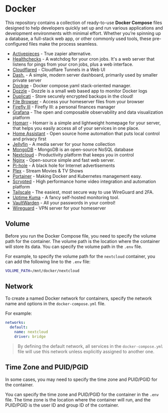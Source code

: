 # Docker 

This repository contains a collection of ready-to-use **Docker Compose** files designed to help developers quickly set up and run various applications and development environments with minimal effort. Whether you’re spinning up a database, a full-stack web app, or other commonly used tools, these pre-configured files make the process seamless.

- [Activepieces](https://github.com/activepieces/activepieces) - True zapier alternative.
- [Healthchecks](https://docs.linuxserver.io/images/docker-healthchecks) - A watchdog for your cron jobs. It's a web server that listens for pings from your cron jobs, plus a web interface.
- [Cloudflared](https://github.com/WisdomSky/Cloudflared-web) - Cloudflare Tunnels in a Web UI
- [Dash.](https://github.com/MauriceNino/dashdot) - A simple, modern server dashboard, primarily used by smaller private server
- [Dockge](https://github.com/louislam/dockge) - Docker compose.yaml stack-oriented manager.
- [Dozzle](https://github.com/amir20/dozzle) - Dozzle is a small web based app to monitor Docker logs
- [Duplicati](https://github.com/linuxserver/docker-duplicati) - Store securely encrypted backups in the cloud!
- [File Browser](https://github.com/filebrowser/filebrowser) - Access your homeserver files from your browser
- [Firefly III](https://github.com/firefly-iii/firefly-iii) - Firefly III: a personal finances manager 
- [Grafana](https://github.com/grafana/grafana) - The open and composable observability and data visualization platform
- [Homarr](https://github.com/ajnart/homarr) - Homarr is a simple and lightweight homepage for your server, that helps you easily access all of your services in one place.
- [Home Assistant](https://github.com/home-assistant/core) - Open source home automation that puts local control and privacy first
- [Jellyfin](https://github.com/jellyfin/jellyfin) - A media server for your home collection
- [MongoDB](https://github.com/mongodb/mongo) - MongoDB is an open-source NoSQL database
- [Nextcloud](https://github.com/nextcloud/server) - Productivity platform that keeps you in control
- [Nginx](https://github.com/nginx/nginx) - Open-source simple and fast web server.
- [Pi-hole](https://github.com/pi-hole/pi-hole) - A black hole for Internet advertisements
- [Plex](https://github.com/plexinc/pms-docker) - Stream Movies & TV Shows
- [Portainer](https://github.com/portainer/portainer) - Making Docker and Kubernetes management easy.
- [Scrypted](https://github.com/koush/scrypted) - High performance home video integration and automation platform
- [Tailscale](https://github.com/tailscale/tailscale) - The easiest, most secure way to use WireGuard and 2FA.
- [Uptime Kuma](https://github.com/louislam/uptime-kuma) - A fancy self-hosted monitoring tool.
- [VaultWarden](https://github.com/dani-garcia/vaultwarden) - All your passwords in your control!
- [Wireguard](https://github.com/WeeJeWel/wg-easy/) - VPN server for your homeserver

## Volume

Before you run the Docker Compose file, you need to specify the volume path for the container. The volume path is the location where the container will store its data. You can specify the volume path in the `.env` file.

For example, to specify the volume path for the `nextcloud` container, you can add the following line to the `.env` file:

```bash
VOLUME_PATH=/mnt/docker/nextcloud
```

## Network

To create a named Docker network for containers, specify the network name and options in the `docker-compose.yml` file. 

For example:

```yaml
networks:
  default:
    name: nextcloud
    driver: bridge
```

> By defining the default network, all services in the  `docker-compose.yml` file will use this network unless explicitly assigned to another one.

## Time Zone and PUID/PGID

In some cases, you may need to specify the time zone and PUID/PGID for the container.

You can specify the time zone and PUID/PGID for the container in the `.env` file. The time zone is the location where the container will run, and the PUID/PGID is the user ID and group ID of the container.
